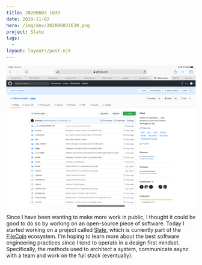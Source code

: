 ```yaml
---
title: 20200603 1639
date: 2020-11-02
hero: /img/dev/202006031639.png
project: Slate
tags:
  -
layout: layouts/post.njk
---
```


![Screenshot of Slate's new Data Meter](/img/dev/202006031639.png)

Since I have been wanting to make more work in public, I thought it could be good to do so by working on an open-source piece of software. Today I started working on a project called [Slate](https://slate.host/), which is currently part of the [FileCoin](https://filecoin.io/) ecosystem. I'm hoping to learn more about the best software engineering practices since I tend to operate in a design first mindset. Specifically, the methods used to architect a system, communicate async with a team and work on the full stack (eventually).
